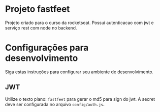 # Projeto fastfeet
Projeto criado para o curso da rocketseat. Possui autenticacao com jwt e serviço rest com node no backend.

# Configurações para desenvolvimento
Siga estas instruções para configurar seu ambiente de desenvolvimento.

## JWT
Utilize o texto plano: `fastfeet` para gerar o md5 para sign do jwt. A secret deve ser configurada no arquivo `config/auth.js`.